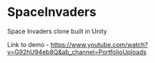 # SpaceInvaders
Space Invaders clone built in Unity

Link to demo - https://www.youtube.com/watch?v=G92hU94eb8Q&ab_channel=PortfolioUploads
